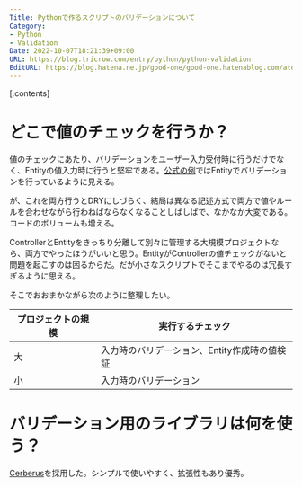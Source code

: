 ```yaml
---
Title: Pythonで作るスクリプトのバリデーションについて
Category:
- Python
- Validation
Date: 2022-10-07T18:21:39+09:00
URL: https://blog.tricrow.com/entry/python/python-validation
EditURL: https://blog.hatena.ne.jp/good-one/good-one.hatenablog.com/atom/entry/4207112889925347777
---
```


[:contents]


# どこで値のチェックを行うか？

値のチェックにあたり、バリデーションをユーザー入力受付時に行うだけでなく、Entityの値入力時に行うと堅牢である。[公式の例](https://pydantic-docs.helpmanual.io/usage/validators/)ではEntityでバリデーションを行っているように見える。

が、これを両方行うとDRYにしづらく、結局は異なる記述方式で両方で値やルールを合わせながら行わねばならなくなることしばしばで、なかなか大変である。コードのボリュームも増える。

ControllerとEntityをきっちり分離して別々に管理する大規模プロジェクトなら、両方でやったほうがいいと思う。EntityがControllerの値チェックがないと問題を起こすのは困るからだ。だが小さなスクリプトでそこまでやるのは冗長すぎるように思える。

そこでおおまかながら次のように整理したい。

| プロジェクトの規模 | 実行するチェック |
|---|---|
|大| 入力時のバリデーション、Entity作成時の値検証 |
|小| 入力時のバリデーション |

# バリデーション用のライブラリは何を使う？

[Cerberus](https://docs.python-cerberus.org/en/stable/customize.html)を採用した。シンプルで使いやすく、拡張性もあり優秀。
